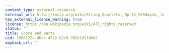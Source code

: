 ```yaml
---
content_type: external-resource
external_url: http://imslp.org/wiki/String_Quartets,_Op.74_%28Haydn,_Joseph%29
has_external_license_warning: true
license: https://en.wikipedia.org/wiki/All_rights_reserved
status: ''
title: Score and parts
uid: 198d122a-4bbc-4522-82c9-762e1d1fd0d2
wayback_url: ''
---
```


